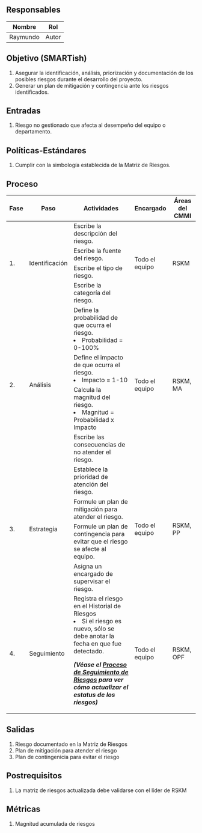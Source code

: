 ## Responsables

Nombre     | Rol
-----------|------------------
Raymundo   | Autor

## Objetivo (SMARTish)
1. Asegurar la identificación, análisis, priorización y documentación de los posibles riesgos durante el desarrollo del proyecto.
2. Generar un plan de mitigación y contingencia ante los riesgos identificados.

## Entradas
1. Riesgo no gestionado que afecta al desempeño del equipo o departamento.

## Políticas-Estándares
1. Cumplir con la simbología establecida de la Matriz de Riesgos.

## Proceso
<table>
  <thead>
    <tr>
      <th>Fase</th>
      <th>Paso</th>
      <th>Actividades</th>
      <th>Encargado</th>
      <th>Áreas del CMMI</th>
    </tr>
  </thead>
  <tbody>
    <tr>
      <td rowspan="4">1.</td>
      <td rowspan="4">Identificación</td>
      <td>Escribe la descripción del riesgo.</td>
      <td rowspan="4">Todo el equipo</td>
      <td rowspan="4">RSKM</td>
    </tr>
    <tr>
      <td>Escribe la fuente del riesgo.</td>
    </tr>
    <tr>
      <td>Escribe el tipo de riesgo.</td>
    </tr>
    <tr>
      <td>Escribe la categoría del riesgo.</td>
    </tr>
    <tr>
      <td rowspan="4">2.</td>
      <td rowspan="4">Análisis</td>
      <td>Define la probabilidad de que ocurra el riesgo.
          <li>Probabilidad = 0-100%</li>
      </td>
      <td rowspan="4">Todo el equipo</td>
      <td rowspan="4">RSKM, MA</td>
    </tr>
    <tr>
      <td>Define el impacto de que ocurra el riesgo.
          <li>Impacto = 1-10</li>
      </td>
    </tr>
    <tr>
      <td>Calcula la magnitud del riesgo.
          <li>Magnitud = Probabilidad x Impacto</li>
      </td>
    </tr>
    <tr>
      <td>Escribe las consecuencias de no atender el riesgo.</td>
    </tr>
    <tr>
      <td rowspan="4">3.</td>
      <td rowspan="4">Estrategia</td>
      <td>Establece la prioridad de atención del riesgo.</td>
      <td rowspan="4">Todo el equipo</td>
      <td rowspan="4">RSKM, PP</td>
    </tr>
    <tr>
      <td>Formule un plan de mitigación para atender el riesgo.</td>
    </tr>
    <tr>
      <td>Formule un plan de contingencia para evitar que el riesgo se afecte al equipo.</td>
    </tr>
    <tr>
      <td>Asigna un encargado de supervisar el riesgo.</td>
    </tr>
    <tr>
      <td>4.</td>
      <td>Seguimiento</td>
      <td>Registra el riesgo en el Historial de Riesgos
          <li>Si el riesgo es nuevo, sólo se debe anotar la fecha en que fue detectado. </li>
      <p><strong><em>
      (Véase el <a href="">Proceso de Seguimiento de Riesgos</a> para ver cómo actualizar el estatus de los riesgos)
      </em></strong></p>
      </td>
      <td>Todo el equipo</td>
      <td>RSKM, OPF</td>
    </tr>
  </tbody>
</table>

## Salidas
1. Riesgo documentado en la Matriz de Riesgos
2. Plan de mitigación para atender el riesgo
3. Plan de contingenicia para evitar el riesgo

## Postrequisitos
1. La matriz de riesgos actualizada debe validarse con el líder de RSKM

## Métricas
1. Magnitud acumulada de riesgos
